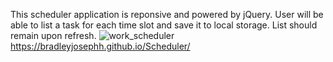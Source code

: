 
This scheduler application is reponsive and powered by jQuery. User will be able to list a task for each time slot and save it to local storage. List should remain upon refresh.
![work_scheduler](https://user-images.githubusercontent.com/93616520/142719347-ac070d51-4171-4e63-a674-d0981d8e00fd.png)
https://bradleyjosephh.github.io/Scheduler/
